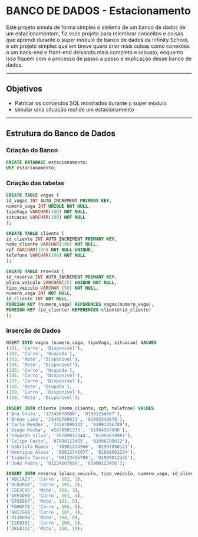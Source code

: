# BANCO DE DADOS - Estacionamento

Este projeto simula de forma simples o sistema de um banco de dados de um estacionamentom, fiz esse projeto para relembrar conceitos e coisas que aprendi durante
o super módulo de banco de dados da Infinity School, é um projeto simples que em breve quero criar mais coisas como conexões a um back-end e front-end deixando mais 
completo e robusto, enquanto isso fiquem com o processo de passo a passo e explicação desse banco de dados.

---

## Objetivos
- Patricar os comandos SQL mostrados durante o super módulo
- simular uma situação real de um estacionamento

---

## Estrutura do Banco de Dados

### Criação do Banco
```sql
CREATE DATABASE estacionamento;
USE estacionamento; 
```
### Criação das tabelas 

```sql
CREATE TABLE vagas (
id_vagas INT AUTO_INCREMENT PRIMARY KEY,
numero_vaga INT UNIQUE NOT NULL, 
tipoVaga VARCHAR(100) NOT NULL,
situacao VARCHAR(100) NOT NULL
);

CREATE TABLE cliente (
id_cliente INT AUTO_INCREMENT PRIMARY KEY,
nome_cliente VARCHAR(100) NOT NULL,
cpf VARCHAR(100) NOT NULL UNIQUE, 
telefone VARCHAR(100) NOT NULL
);

CREATE TABLE reserva (
id_reserva INT AUTO_INCREMENT PRIMARY KEY,
placa_veiculo VARCHAR(25) UNIQUE NOT NULL,
tipo_veiculo VARCHAR (50) NOT NULL,
numero_vaga INT NOT NULL,
id_cliente INT NOT NULL,
FOREIGN KEY (numero_vaga) REFERENCES vagas(numero_vaga),
FOREIGN KEY (id_cliente) REFERENCES cliente(id_cliente)
);

```

### Inserção de Dados

```sql
NSERT INTO vagas (numero_vaga, tipoVaga, situacao) VALUES
(101, 'Carro', 'Disponível'),
(102, 'Carro', 'Ocupada'),
(103, 'Moto', 'Disponível'),
(104, 'Moto', 'Disponível'),
(105, 'Carro', 'Ocupada'),
(106, 'Carro', 'Disponível'),
(107, 'Carro', 'Disponível'),
(108, 'Moto', 'Ocupada'),
(109, 'Carro', 'Disponível'),
(110, 'Moto', 'Disponível');

INSERT INTO cliente (nome_cliente, cpf, telefone) VALUES
('Ana Souza', '12345678900', '81991234567'),
('Bruno Lima', '23456789011', '81992345678'),
('Carla Mendes', '34567890122', '81993456789'),
('Diego Rocha', '45678901233', '81994567890'),
('Eduarda Silva', '56789012344', '81995678901'),
('Felipe Costa', '67890123455', '81996789012'),
('Gabriela Ramos', '78901234566', '81997890123'),
('Henrique Alves', '89012345677', '81998901234'),
('Isabela Torres', '90123456788', '81999012345'),
('João Pedro', '01234567899', '81990123456');

INSERT INTO reserva (placa_veiculo, tipo_veiculo, numero_vaga, id_cliente) VALUES
('ABC1A23', 'Carro', 102, 1),
('BCD2B34', 'Carro', 105, 2),
('CDE3C45', 'Moto', 108, 3),
('DEF4D56', 'Carro', 101, 4),
('EFG5E67', 'Moto', 103, 5),
('FGH6F78', 'Carro', 106, 6),
('GHI7G89', 'Carro', 107, 7),
('HIJ8H90', 'Moto', 104, 8),
('IJK9I01', 'Carro', 109, 9),
('JKL0J12', 'Moto', 110, 10);

```
